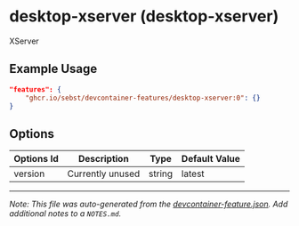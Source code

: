 # desktop-xserver (desktop-xserver)

XServer

## Example Usage

```json
"features": {
    "ghcr.io/sebst/devcontainer-features/desktop-xserver:0": {}
}
```

## Options

| Options Id | Description      | Type   | Default Value |
| ---------- | ---------------- | ------ | ------------- |
| version    | Currently unused | string | latest        |

---

_Note: This file was auto-generated from the [devcontainer-feature.json](https://github.com/bascodes/devcontainer-features/blob/main/src/desktop-xserver/devcontainer-feature.json). Add additional notes to a `NOTES.md`._
